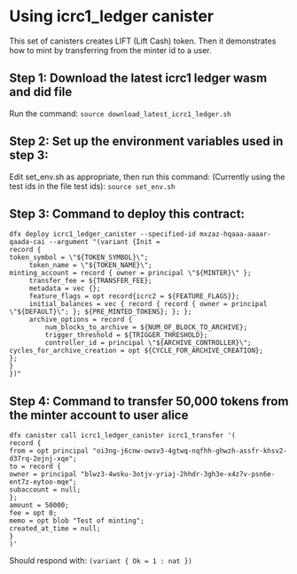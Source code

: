 # Using icrc1_ledger canister

This set of canisters creates LIFT (Lift Cash) token.
Then it demonstrates how to mint by transferring from the minter id to a user.

## Step 1: Download the latest icrc1 ledger wasm and did file

Run the command:
`source download_latest_icrc1_ledger.sh`

## Step 2: Set up the environment variables used in step 3:

Edit set_env.sh as appropriate, then run this command: (Currently using the test ids in the file test ids):
`source set_env.sh`

## Step 3: Command to deploy this contract:

```
dfx deploy icrc1_ledger_canister --specified-id mxzaz-hqaaa-aaaar-qaada-cai --argument "(variant {Init =
record {
token_symbol = \"${TOKEN_SYMBOL}\";
     token_name = \"${TOKEN_NAME}\";
minting_account = record { owner = principal \"${MINTER}\" };
     transfer_fee = ${TRANSFER_FEE};
     metadata = vec {};
     feature_flags = opt record{icrc2 = ${FEATURE_FLAGS}};
     initial_balances = vec { record { record { owner = principal \"${DEFAULT}\"; }; ${PRE_MINTED_TOKENS}; }; };
     archive_options = record {
         num_blocks_to_archive = ${NUM_OF_BLOCK_TO_ARCHIVE};
         trigger_threshold = ${TRIGGER_THRESHOLD};
         controller_id = principal \"${ARCHIVE_CONTROLLER}\";
cycles_for_archive_creation = opt ${CYCLE_FOR_ARCHIVE_CREATION};
};
}
})"
```

## Step 4: Command to transfer 50,000 tokens from the minter account to user alice

```
dfx canister call icrc1_ledger_canister icrc1_transfer '(
record {
from = opt principal "oi3ng-j6cnw-owsv3-4gtwq-nqfhh-ghwzh-assfr-khsv2-d37rq-2ejnj-xqe";
to = record {
owner = principal "blwz3-4wsku-3otjv-yriaj-2hhdr-3gh3e-x4z7v-psn6e-ent7z-eytoo-mqe";
subaccount = null;
};
amount = 50000;
fee = opt 0;
memo = opt blob "Test of minting";
created_at_time = null;
}
)'
```

Should respond with: `(variant { Ok = 1 : nat })`
